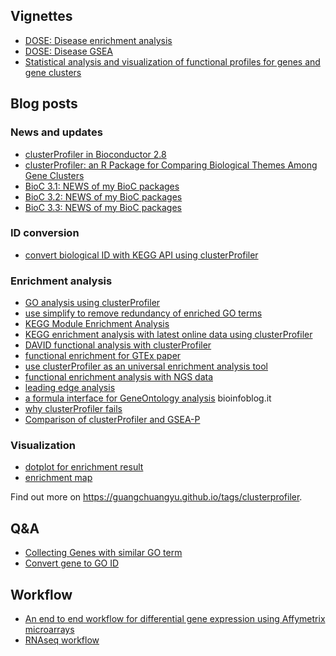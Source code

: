 <!-- addtoany:= -->

<link rel="stylesheet" href="https://guangchuangyu.github.io/css/font-awesome.min.css">


## <i class="fa fa-book"></i> Vignettes

+ [DOSE: Disease enrichment analysis](https://bioconductor.org/packages/devel/bioc/vignettes/DOSE/inst/doc/enrichmentAnalysis.html)
+ [DOSE: Disease GSEA](https://bioconductor.org/packages/devel/bioc/vignettes/DOSE/inst/doc/GSEA.html)
+ [Statistical analysis and visualization of functional profiles for genes and gene clusters](https://bioconductor.org/packages/devel/bioc/vignettes/clusterProfiler/inst/doc/clusterProfiler.html)

## <i class="fa fa-wordpress"></i> Blog posts

### <i class="fa fa-angle-double-right"></i> News and updates

+ [clusterProfiler in Bioconductor 2.8](https://guangchuangyu.github.io/2011/03/clusterprofiler-in-bioconductor-2.8)
+ [clusterProfiler: an R Package for Comparing Biological Themes Among Gene Clusters](https://guangchuangyu.github.io/2012/05/clusterprofiler-an-r-package-for-comparing-biological-themes-among-gene-clusters)
+ [BioC 3.1: NEWS of my BioC packages](https://guangchuangyu.github.io/2015/04/news-of-my-bioc-packages)
+ [BioC 3.2: NEWS of my BioC packages](https://guangchuangyu.github.io/2015/10/news-of-my-bioc-packages)
+ [BioC 3.3: NEWS of my BioC packages](https://guangchuangyu.github.io/2016/05/news-of-my-bioc-packages)

### <i class="fa fa-angle-double-right"></i> ID conversion

+ [convert biological ID with KEGG API using clusterProfiler](https://guangchuangyu.github.io/2016/05/convert-biological-id-with-kegg-api-using-clusterprofiler)

### <i class="fa fa-angle-double-right"></i> Enrichment analysis

+ [GO analysis using clusterProfiler](https://guangchuangyu.github.io/2016/01/go-analysis-using-clusterprofiler)
+ [use simplify to remove redundancy of enriched GO terms](https://guangchuangyu.github.io/2015/10/use-simplify-to-remove-redundancy-of-enriched-go-terms)
+ [KEGG Module Enrichment Analysis](https://guangchuangyu.github.io/2016/04/kegg-module-enrichment-analysis)
+ [KEGG enrichment analysis with latest online data using clusterProfiler](https://guangchuangyu.github.io/2015/02/kegg-enrichment-analysis-with-latest-online-data-using-clusterprofiler)
+ [DAVID functional analysis with clusterProfiler](https://guangchuangyu.github.io/2015/03/david-functional-analysis-with-clusterprofiler)
+ [functional enrichment for GTEx paper](https://guangchuangyu.github.io/2015/08/functional-enrichment-for-gtex-paper)
+ [use clusterProfiler as an universal enrichment analysis tool](https://guangchuangyu.github.io/2015/05/use-clusterprofiler-as-an-universal-enrichment-analysis-tool)
+ [functional enrichment analysis with NGS data](https://guangchuangyu.github.io/2015/08/functional-enrichment-analysis-with-ngs-data)
+ [leading edge analysis](https://guangchuangyu.github.io/2016/07/leading-edge-analysis/)
+ [a formula interface for GeneOntology analysis](http://bioinfoblog.it/2015/02/a-formula-interface-for-geneontology-analysis/) <i class="fa fa-arrow-left"></i> bioinfoblog.it
+ [why clusterProfiler fails](https://guangchuangyu.github.io/2014/08/why-clusterprofiler-fails)
+ [Comparison of clusterProfiler and GSEA-P](https://guangchuangyu.github.io/2015/11/comparison-of-clusterprofiler-and-gsea-p)

### <i class="fa fa-angle-double-right"></i> Visualization

+ [dotplot for enrichment result](https://guangchuangyu.github.io/2015/06/dotplot-for-enrichment-result)
+ [enrichment map](https://guangchuangyu.github.io/2014/08/enrichment-map)


<i class="fa fa-hand-o-right"></i> Find out more on <https://guangchuangyu.github.io/tags/clusterprofiler>.

## <i class="fa fa-support"></i> Q&A

+ [Collecting Genes with similar GO term](https://www.biostars.org/p/201064/#201077)
+ [Convert gene to GO ID](https://www.biostars.org/p/215242/#215254)


## <i class="fa fa-gift"></i> Workflow

+ [An end to end workflow for differential gene expression using Affymetrix microarrays](http://f1000research.com/articles/5-1384/v1)
+ [RNAseq workflow](https://github.com/twbattaglia/RNAseq-workflow)

